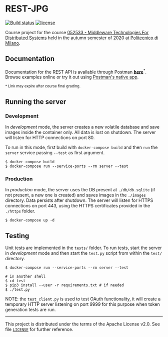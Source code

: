 REST-JPG
========

[![Build status][github-actions-image]][github-actions-url]
[![license][license-image]][license-url]

Course project for the course
[052533 - Middleware Technologies For Distributed Systems][project-course] held
in the autumn semester of 2020 at [Politecnico di Milano][polimi].


Documentation
-------------

Documentation for the REST API is available through Postman [**here**][api-doc]<sup>*</sup>. Browse examples online or try it out using [Postman's native app][postman-app].

<sup>* Link may expire after course final grading.</sup>


Running the server
------------------

### Development

In *development* mode, the server creates a new volatile database and save
images inside the container only. All data is lost on shutdown. The server will
listen for HTTP connections on port 80.

To run in this mode, first build with `docker-compose build` and then `run` the
`server` service passing `--test` as first argument.

```
$ docker-compose build
$ docker-compose run --service-ports --rm server --test
```

### Production

In *production* mode, the server uses the DB present at `./db/db.sqlite` (if not
present, a new one is created) and saves images in the `./images` directory.
Data persists after shutdown. The server will listen for HTTPS connections on
port 443, using the HTTPS certificates provided in the `./https` folder.

```
$ docker-compose up -d
```


Testing
-------

Unit tests are implemented in the `tests/` folder. To run tests, start the
server in *development* mode and then start the `test.py` script from within the
`test/` directory.

```
$ docker-compose run --service-ports --rm server --test

# in another shell
$ cd test
$ pip3 install --user -r requirements.txt # if needed
$ ./test.py
```

NOTE: the `test_client.py` is used to test OAuth functionality, it will create
a temporary HTTP server listening on port 9999 for this purpose when token
generation tests are run.


---
This project is distributed under the terms of the Apache License v2.0.
See file [`LICENSE`][license] for further reference.


[github-actions-url]: https://github.com/mebeim/middleware_project/actions
[github-actions-image]: https://github.com/mebeim/middleware_project/workflows/CI/badge.svg?branch=master
[license-url]: https://github.com/mebeim/middleware_project/blob/master/LICENSE.md
[license-image]: https://img.shields.io/badge/license-Apache%202.0-green
[project-course]: https://www11.ceda.polimi.it/schedaincarico/schedaincarico/controller/scheda_pubblica/SchedaPublic.do?&evn_default=evento&c_classe=694795&polij_device_category=DESKTOP&__pj0=0&__pj1=7908374dbcd5f0ff305b0e84491f033b
[polimi]: https://www.polimi.it/
[api-doc]: https://documenter.getpostman.com/view/12652042/TVCmQjJz
[postman-app]: https://www.postman.com/downloads/
[license]: https://github.com/mebeim/middleware_project/blob/master/LICENSE
